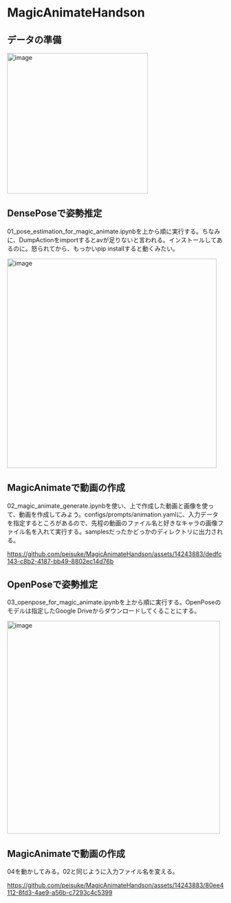 # MagicAnimateHandson

## データの準備

<img width="327" alt="image" src="https://github.com/peisuke/MagicAnimateHandson/assets/14243883/5f9a0f79-b79b-469c-a4e0-15cde70c1d40">

## DensePoseで姿勢推定
01_pose_estimation_for_magic_animate.ipynbを上から順に実行する。ちなみに、DumpActionをimportするとavが足りないと言われる。インストールしてあるのに。怒られてから、もっかいpip installすると動くみたい。

<img width="487" alt="image" src="https://github.com/peisuke/MagicAnimateHandson/assets/14243883/98b55145-e499-4352-be8d-90a0bdfd5650">

## MagicAnimateで動画の作成

02_magic_animate_generate.ipynbを使い、上で作成した動画と画像を使って、動画を作成してみよう。configs/prompts/animation.yamlに、入力データを指定するところがあるので、先程の動画のファイル名と好きなキャラの画像ファイル名を入れて実行する。samplesだったかどっかのディレクトリに出力される。

https://github.com/peisuke/MagicAnimateHandson/assets/14243883/dedfc143-c8b2-4187-bb49-8802ec14d76b

## OpenPoseで姿勢推定

03_openpose_for_magic_animate.ipynbを上から順に実行する。OpenPoseのモデルは指定したGoogle Driveからダウンロードしてくることにする。

<img width="495" alt="image" src="https://github.com/peisuke/MagicAnimateHandson/assets/14243883/018679f7-0119-49b1-9693-6d63d4e2aa77">

## MagicAnimateで動画の作成

04を動かしてみる。02と同じように入力ファイル名を変える。

https://github.com/peisuke/MagicAnimateHandson/assets/14243883/80ee4112-8fd3-4ae9-a56b-c7293c4c5399

